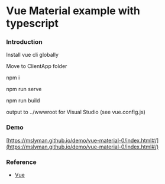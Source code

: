 # Vue Material example with typescript

### Introduction
Install vue cli globally

Move to ClientApp folder

npm i

npm run serve

npm run build

output to ../wwwroot for Visual Studio (see vue.config.js)

### Demo
[https://mslyman.github.io/demo/vue-material-0/index.html#/](https://mslyman.github.io/demo/vue-material-0/index.html#/) 

### Reference

* [Vue](https://vuejs.org/index.html/)
